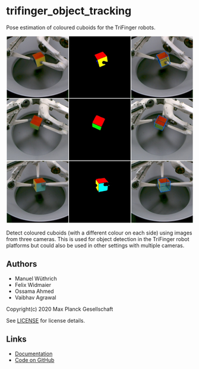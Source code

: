 # trifinger_object_tracking

Pose estimation of coloured cuboids for the TriFinger robots.

![Example showing the result of the pose detection](doc/images/detection_example_cube.jpg)

Detect coloured cuboids (with a different colour on each side) using images from
three cameras.  This is used for object detection in the TriFinger robot
platforms but could also be used in other settings with multiple cameras.


## Authors

- Manuel Wüthrich
- Felix Widmaier
- Ossama Ahmed
- Vaibhav Agrawal

Copyright(c) 2020 Max Planck Gesellschaft

See [LICENSE](LICENSE) for license details.


## Links

- [Documentation](https://open-dynamic-robot-initiative.github.io/trifinger_object_tracking/)
- [Code on GitHub](https://github.com/open-dynamic-robot-initiative/trifinger_object_tracking)
